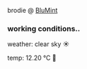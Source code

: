 brodie @ [BluMint](https://www.linkedin.com/company/blumint-io/)

<!--weather_start-->
### working conditions..

weather: clear sky ☀️

temp: 12.20 °C 👕

<!--weather_end-->
